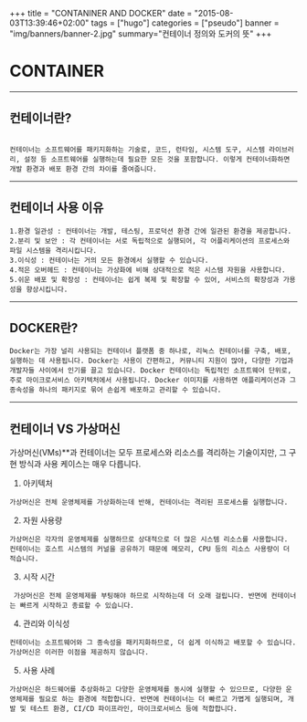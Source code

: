 +++
title = "CONTANINER AND DOCKER"
date = "2015-08-03T13:39:46+02:00"
tags = ["hugo"]
categories = ["pseudo"]
banner = "img/banners/banner-2.jpg"
summary="컨테이너 정의와 도커의 뜻"
+++

# CONTAINER
---
## 컨테이너란?
```

컨테이너는 소프트웨어를 패키지화하는 기술로, 코드, 런타임, 시스템 도구, 시스템 라이브러리, 설정 등 소프트웨어를 실행하는데 필요한 모든 것을 포함합니다. 이렇게 컨테이너화하면 개발 환경과 배포 환경 간의 차이를 줄여줍니다. 
```



---
## 컨테이너 사용 이유
```
1.환경 일관성 : 컨테이너는 개발, 테스팅, 프로덕션 환경 간에 일관된 환경을 제공합니다.
2.분리 및 보안 : 각 컨테이너는 서로 독립적으로 실행되어, 각 어플리케이션의 프로세스와 파일 시스템을 격리시킵니다.
3.이식성 : 컨테이너는 거의 모든 환경에서 실행할 수 있습니다.
4.적은 오버헤드 : 컨테이너는 가상화에 비해 상대적으로 적은 시스템 자원을 사용합니다.
5.쉬운 배포 및 확장성 : 컨테이너는 쉽게 복제 및 확장할 수 있어, 서비스의 확장성과 가용성을 향상시킵니다.
```

---
## DOCKER란?
```
Docker는 가장 널리 사용되는 컨테이너 플랫폼 중 하나로, 리눅스 컨테이너를 구축, 배포, 실행하는 데 사용됩니다. Docker는 사용이 간편하고, 커뮤니티 지원이 많아, 다양한 기업과 개발자들 사이에서 인기를 끌고 있습니다. Docker 컨테이너는 독립적인 소프트웨어 단위로, 주로 마이크로서비스 아키텍처에서 사용됩니다. Docker 이미지를 사용하면 애플리케이션과 그 종속성을 하나의 패키지로 묶어 손쉽게 배포하고 관리할 수 있습니다.
```

---
## 컨테이너 VS 가상머신

가상머신(VMs)**과 컨테이너는 모두 프로세스와 리소스를 격리하는 기술이지만, 그 구현 방식과 사용 케이스는 매우 다릅니다.

1. 아키텍처 
```
가상머신은 전체 운영체제를 가상화하는데 반해, 컨테이너는 격리된 프로세스를 실행합니다.
``` 
2. 자원 사용량
```
가상머신은 각자의 운영체제를 실행하므로 상대적으로 더 많은 시스템 리소스를 사용합니다. 컨테이너는 호스트 시스템의 커널을 공유하기 때문에 메모리, CPU 등의 리소스 사용량이 더 적습니다.
```
3. 시작 시간
```
 가상머신은 전체 운영체제를 부팅해야 하므로 시작하는데 더 오래 걸립니다. 반면에 컨테이너는 빠르게 시작하고 종료할 수 있습니다.
```

4. 관리와 이식성 
```
컨테이너는 소프트웨어와 그 종속성을 패키지화하므로, 더 쉽게 이식하고 배포할 수 있습니다. 가상머신은 이러한 이점을 제공하지 않습니다.
```
5. 사용 사례 
```
가상머신은 하드웨어를 추상화하고 다양한 운영체제를 동시에 실행할 수 있으므로, 다양한 운영체제를 필요로 하는 환경에 적합합니다. 반면에 컨테이너는 더 빠르고 가볍게 실행되며, 개발 및 테스트 환경, CI/CD 파이프라인, 마이크로서비스 등에 적합합니다.
```